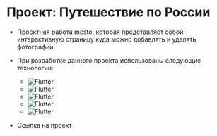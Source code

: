 # Проект: Путешествие по России

* Проектная работа mesto, которая представляет собой интерактивную страницу куда можно добавлять и удалять фотографии

* При разработке данного проекта использованы следующие технологии:

  * ![Flutter](https://img.shields.io/badge/-HTML-09090)
  * ![Flutter](https://img.shields.io/badge/-CSS-102348)
  * ![Flutter](https://img.shields.io/badge/-Flexbox-108)
  * ![Flutter](https://img.shields.io/badge/-Grid-457)
  * ![Flutter](https://img.shields.io/badge/-JavaScript-326)

* Ссылка на проект 
